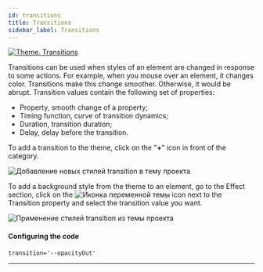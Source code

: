 ```yaml
---
id: transitions
title: Transitions
sidebar_label: Transitions
---
```


[![Theme. Transitions](https://img.youtube.com/vi/04BTGW2s-Tc/0.jpg)](https://www.youtube.com/watch?v=04BTGW2s-Tc)

Transitions can be used when styles of an element are changed in response to some actions. For example, when you mouse over an element, it changes color. Transitions make this change smoother. Otherwise, it would be abrupt. Transition values contain the following set of properties:

-   Property, smooth change of a property;
-   Timing function, curve of transition dynamics;
-   Duration, transition duration;
-   Delay, delay before the transition.

To add a transition to the theme, click on the "**+**" icon in front of the category.

![Добавление новых стилей transition в тему проекта](/scr/theme-panel-transitions-add.png)

To add a background style from the theme to an element, go to the Effect section, click on the
![Иконка переменной темы](/img/icon-theme-variable.svg)
icon next to the Transition property and select the transition value you want.

![Применение стилей transition из темы проекта](/scr/theme-panel-transitions-apply.png)

#### Configuring the code

```
transition='--opacityOut'
```

---

